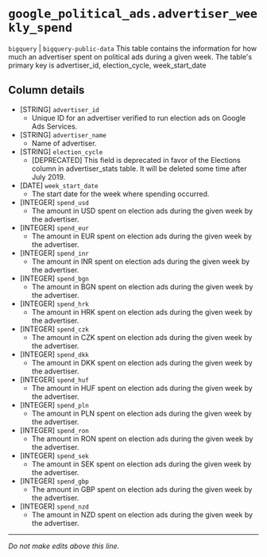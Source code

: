 # `google_political_ads.advertiser_weekly_spend`
`bigquery` | `bigquery-public-data`
This table contains the information for how much an advertiser spent on political ads during a given week. The table's primary key is advertiser_id, election_cycle, week_start_date

## Column details
* [STRING]    `advertiser_id`
  - Unique ID for an advertiser verified to run election ads on Google Ads Services.
* [STRING]    `advertiser_name`
  - Name of advertiser.
* [STRING]    `election_cycle`
  - [DEPRECATED] This field is deprecated in favor of the Elections column in advertiser_stats table. It will be deleted some time after July 2019.
* [DATE]      `week_start_date`
  - The start date for the week where spending occurred.
* [INTEGER]   `spend_usd`
  - The amount in USD spent on election ads during the given week by the advertiser.
* [INTEGER]   `spend_eur`
  - The amount in EUR spent on election ads during the given week by the advertiser.
* [INTEGER]   `spend_inr`
  - The amount in INR spent on election ads during the given week by the advertiser.
* [INTEGER]   `spend_bgn`
  - The amount in BGN spent on election ads during the given week by the advertiser.
* [INTEGER]   `spend_hrk`
  - The amount in HRK spent on election ads during the given week by the advertiser.
* [INTEGER]   `spend_czk`
  - The amount in CZK spent on election ads during the given week by the advertiser.
* [INTEGER]   `spend_dkk`
  - The amount in DKK spent on election ads during the given week by the advertiser.
* [INTEGER]   `spend_huf`
  - The amount in HUF spent on election ads during the given week by the advertiser.
* [INTEGER]   `spend_pln`
  - The amount in PLN spent on election ads during the given week by the advertiser.
* [INTEGER]   `spend_ron`
  - The amount in RON spent on election ads during the given week by the advertiser.
* [INTEGER]   `spend_sek`
  - The amount in SEK spent on election ads during the given week by the advertiser.
* [INTEGER]   `spend_gbp`
  - The amount in GBP spent on election ads during the given week by the advertiser.
* [INTEGER]   `spend_nzd`
  - The amount in NZD spent on election ads during the given week by the advertiser.

-------------------------------------------------------------------------------
*Do not make edits above this line.*
